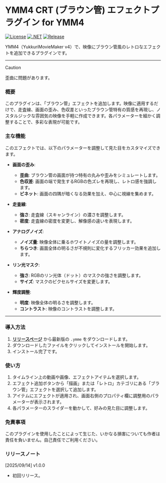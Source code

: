 # YMM4 CRT (ブラウン管) エフェクトプラグイン for YMM4

[![License](https://img.shields.io/badge/license-MIT-blue.svg)](LICENSE)
[![.NET](https://img.shields.io/badge/.NET-9.0-purple.svg)](#)
[![Release](https://img.shields.io/github/v/release/routersys/YMM4-CRTEffect.svg)](https://github.com/routersys/YMM4-CRTEffect/releases)

YMM4（YukkuriMovieMaker v4）で、映像にブラウン管風のレトロなエフェクトを追加できるプラグインです。

---

> [!CAUTION]
> 歪曲に問題があります。

### 概要

このプラグインは、「ブラウン管」エフェクトを追加します。映像に適用するだけで、走査線、画面の歪み、色収差といったブラウン管特有の質感を再現し、ノスタルジックな雰囲気の映像を手軽に作成できます。各パラメーターを細かく調整することで、多彩な表現が可能です。

### 主な機能

このエフェクトでは、以下のパラメーターを調整して見た目をカスタマイズできます。

- **画面の歪み**:
    - **歪曲**: ブラウン管の画面が持つ特有の丸みや歪みをシミュレートします。
    - **色収差**: 画面の端で発生するRGBの色ズレを再現し、レトロ感を強調します。
    - **ビネット**: 画面の四隅が暗くなる効果を加え、中心に視線を集めます。

- **走査線**:
    - **強さ**: 走査線（スキャンライン）の濃さを調整します。
    - **密度**: 走査線の密度を変更し、解像感の違いを表現します。

- **アナログノイズ**:
    - **ノイズ量**: 映像全体に乗るホワイトノイズの量を調整します。
    - **ちらつき**: 画面全体の明るさが不規則に変化するフリッカー効果を追加します。

- **リン光マスク**:
    - **強さ**: RGBのリン光体（ドット）のマスクの強さを調整します。
    - **サイズ**: マスクのピクセルサイズを変更します。

- **輝度調整**:
    - **明度**: 映像全体の明るさを調整します。
    - **コントラスト**: 映像のコントラストを調整します。

---

### 導入方法

1. **[リリースページ](https://github.com/routersys/YMM4-CRT/releases)** から最新版の `.ymme` をダウンロードします。
2. ダウンロードしたファイルをクリックしてインストールを開始します。
3. インストール完了です。

### 使い方
1. タイムライン上の動画や画像、エフェクトアイテムを選択します。
2. エフェクト追加ボタンから「描画」または「レトロ」カテゴリにある「ブラウン管」エフェクトを選択して追加します。
3. アイテムにエフェクトが適用され、画面右側のプロパティ欄に調整用のパラメーターが表示されます。
4. 各パラメーターのスライダーを動かして、好みの見た目に調整します。

### 免責事項

このプラグインを使用したことによって生じた、いかなる損害についても作者は責任を負いません。自己責任でご利用ください。

### リリースノート
[2025/09/14] v1.0.0
- 初回リリース。
